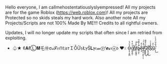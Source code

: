 Hello everyone, I am callmehostentatiouslyslyempressed! All my projects are for the game Roblox (https://web.roblox.com)! All my projects are Protected so no skids steals my hard work. Also another note All my Projects/Scripts are not 100% Made By ME!!!
Credits to all rightful owners. 

Updates, I will no longer update my scripts that often since I am retried from exploiting.

- ♧★  ¢𝐀ℓⓁ𝐌乇卄σ𝓈𝓣𝕖ᑎ𝕥𝕒тＩỖỮ𝕤ŁץŜ𝐋ץ𝔢𝓂ⓟʳ𝒆𝓼𝔰ⓔ𝔡  ♥☠ Ó̴͕̞̩͔͖̪̽̈́̔c̴̝̪͎̼͈̣̉̾̋͗͒t̸̰͋̕ő̸͕̤̱̫̯͍̀̑̽̆͝ͅb̶̳̤̱̠̙͌̀̓̎͗͂e̶̘͙͊͐̓̑r̸̛͖̤̱̹͔̝̙̜̩͎͆͗̅̽͗̒͑ ̶̡̻̳̱̟̽̏̉͛͒͌̇͜ͅ2̵̱͙̘̯̼̲͘͜͝͝0̴̱̈́̓̔̍͑̕2̶̩̾̍͒̇2̷̗̖̈́͋́̑̈́́̓̍͘͜
